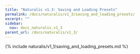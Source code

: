 ```yaml
---
title: "Naturalis v1.3: Saving and Loading Presets"
permalink: /docs/naturalis/v1_3/saving_and_loading_presets/
excerpt: ""
sidebar:
  nav: docs_naturalis_v1_3
parent_url: /docs/naturalis/v1_3/
---
```


{% include naturalis/v1_1/saving_and_loading_presets.md %}
